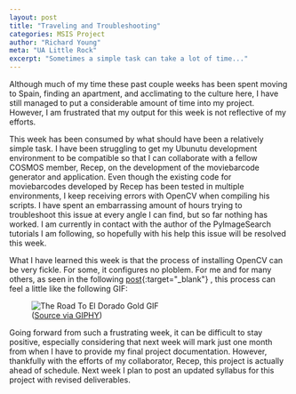 ```yaml
---
layout: post
title: "Traveling and Troubleshooting"
categories: MSIS Project
author: "Richard Young"
meta: "UA Little Rock"
excerpt: "Sometimes a simple task can take a lot of time..."
---
```


Although much of my time these past couple weeks has been spent moving to Spain, finding an apartment, and acclimating to the culture here, I have still managed to put a considerable amount of time into my project. However, I am frustrated that my output for this week is not reflective of my efforts.

This week has been consumed by what should have been a relatively simple task. I have been struggling to get my Ubunutu development environment to be compatible so that I can collaborate with a fellow COSMOS member, Recep, on the development of the moviebarcode generator and application. Even though the existing code for moviebarcodes developed by Recep has been tested in multiple environments, I keep receiving errors with OpenCV when compiling his scripts. I have spent an embarrassing amount of hours trying to troubleshoot this issue at every angle I can find, but so far nothing has worked. I am currently in contact with the author of the PyImageSearch tutorials I am following, so hopefully with his help this issue will be resolved this week.

What I have learned this week is that the process of installing OpenCV can be very fickle. For some, it configures no ploblem. For me and for many others, as seen in the following [post](https://www.pyimagesearch.com/2018/05/28/ubuntu-18-04-how-to-install-opencv/){:target="_blank"} , this process can feel a little like the following GIF:
<figure>
<img src="https://media.giphy.com/media/sf9usCEvitius/giphy-downsized.gif" alt="The Road To El Dorado Gold GIF">
  <figcaption>(<a href ="https://giphy.com/gifs/sf9usCEvitius" target ="blank">Source via GIPHY</a>)</figcaption>
</figure>
Going forward from such a frustrating week, it can be difficult to stay positive, especially considering that next week will mark just one month from when I have to provide my final project documentation. However, thankfully with the efforts of my collaborator, Recep, this project is actually ahead of schedule. Next week I plan to post an updated syllabus for this project with revised deliverables.

